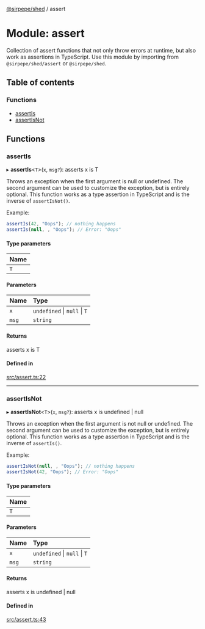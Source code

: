 [@sirpepe/shed](../README.md) / assert

# Module: assert

Collection of assert functions that not only throw errors at runtime, but
also work as assertions in TypeScript. Use this module by importing from
`@sirpepe/shed/assert` or `@sirpepe/shed`.

## Table of contents

### Functions

- [assertIs](assert.md#assertis)
- [assertIsNot](assert.md#assertisnot)

## Functions

### assertIs

▸ **assertIs**<`T`\>(`x`, `msg?`): asserts x is T

Throws an exception when the first argument is null or undefined. The second
argument can be used to customize the exception, but is entirely optional.
This function works as a type assertion in TypeScript and is the inverse of
`assertIsNot()`.

Example:

```typescript
assertIs(42, "Oops"); // nothing happens
assertIs(null, , "Oops"); // Error: "Oops"
```

#### Type parameters

| Name |
| :------ |
| `T` |

#### Parameters

| Name | Type |
| :------ | :------ |
| `x` | `undefined` \| ``null`` \| `T` |
| `msg` | `string` |

#### Returns

asserts x is T

#### Defined in

[src/assert.ts:22](https://github.com/SirPepe/shed/blob/17cb5a8/src/assert.ts#L22)

___

### assertIsNot

▸ **assertIsNot**<`T`\>(`x`, `msg?`): asserts x is undefined \| null

Throws an exception when the first argument is not null or undefined. The
second argument can be used to customize the exception, but is entirely
optional. This function works as a type assertion in TypeScript and is the
inverse of `assertIs()`.

Example:

```typescript
assertIsNot(null, , "Oops"); // nothing happens
assertIsNot(42, "Oops"); // Error: "Oops"
```

#### Type parameters

| Name |
| :------ |
| `T` |

#### Parameters

| Name | Type |
| :------ | :------ |
| `x` | `undefined` \| ``null`` \| `T` |
| `msg` | `string` |

#### Returns

asserts x is undefined \| null

#### Defined in

[src/assert.ts:43](https://github.com/SirPepe/shed/blob/17cb5a8/src/assert.ts#L43)
